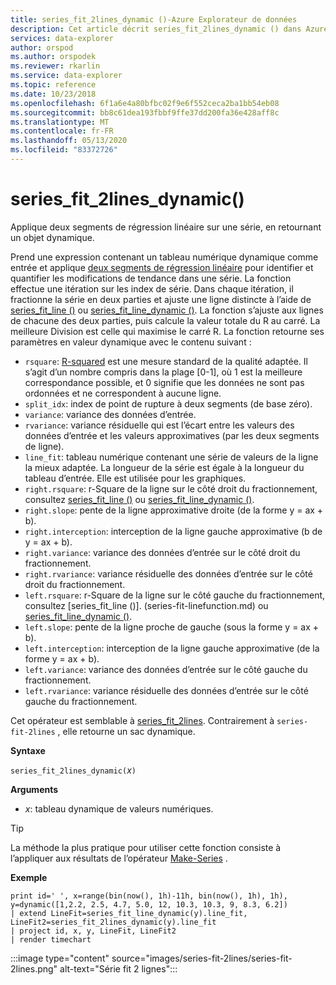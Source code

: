 ```yaml
---
title: series_fit_2lines_dynamic ()-Azure Explorateur de données
description: Cet article décrit series_fit_2lines_dynamic () dans Azure Explorateur de données.
services: data-explorer
author: orspod
ms.author: orspodek
ms.reviewer: rkarlin
ms.service: data-explorer
ms.topic: reference
ms.date: 10/23/2018
ms.openlocfilehash: 6f1a6e4a80bfbc02f9e6f552ceca2ba1bb54eb08
ms.sourcegitcommit: bb8c61dea193fbbf9ffe37dd200fa36e428aff8c
ms.translationtype: MT
ms.contentlocale: fr-FR
ms.lasthandoff: 05/13/2020
ms.locfileid: "83372726"
---
```

# <a name="series_fit_2lines_dynamic"></a>series_fit_2lines_dynamic()

Applique deux segments de régression linéaire sur une série, en retournant un objet dynamique.  

Prend une expression contenant un tableau numérique dynamique comme entrée et applique [deux segments de régression linéaire](https://en.wikipedia.org/wiki/Segmented_regression) pour identifier et quantifier les modifications de tendance dans une série. La fonction effectue une itération sur les index de série. Dans chaque itération, il fractionne la série en deux parties et ajuste une ligne distincte à l’aide de [series_fit_line ()](series-fit-linefunction.md) ou [series_fit_line_dynamic ()](series-fit-line-dynamicfunction.md). La fonction s’ajuste aux lignes de chacune des deux parties, puis calcule la valeur totale du R au carré. La meilleure Division est celle qui maximise le carré R. La fonction retourne ses paramètres en valeur dynamique avec le contenu suivant :

* `rsquare`: [R-squared](https://en.wikipedia.org/wiki/Coefficient_of_determination) est une mesure standard de la qualité adaptée. Il s’agit d’un nombre compris dans la plage [0-1], où 1 est la meilleure correspondance possible, et 0 signifie que les données ne sont pas ordonnées et ne correspondent à aucune ligne.
* `split_idx`: index de point de rupture à deux segments (de base zéro).
* `variance`: variance des données d’entrée.
* `rvariance`: variance résiduelle qui est l’écart entre les valeurs des données d’entrée et les valeurs approximatives (par les deux segments de ligne).
* `line_fit`: tableau numérique contenant une série de valeurs de la ligne la mieux adaptée. La longueur de la série est égale à la longueur du tableau d’entrée. Elle est utilisée pour les graphiques.
* `right.rsquare`: r-Square de la ligne sur le côté droit du fractionnement, consultez [series_fit_line ()](series-fit-linefunction.md) ou [series_fit_line_dynamic ()](series-fit-line-dynamicfunction.md).
* `right.slope`: pente de la ligne approximative droite (de la forme y = ax + b).
* `right.interception`: interception de la ligne gauche approximative (b de y = ax + b).
* `right.variance`: variance des données d’entrée sur le côté droit du fractionnement.
* `right.rvariance`: variance résiduelle des données d’entrée sur le côté droit du fractionnement.
* `left.rsquare`: r-Square de la ligne sur le côté gauche du fractionnement, consultez [series_fit_line ()]. (series-fit-linefunction.md) ou [series_fit_line_dynamic ()](series-fit-line-dynamicfunction.md).
* `left.slope`: pente de la ligne proche de gauche (sous la forme y = ax + b).
* `left.interception`: interception de la ligne gauche approximative (de la forme y = ax + b).
* `left.variance`: variance des données d’entrée sur le côté gauche du fractionnement.
* `left.rvariance`: variance résiduelle des données d’entrée sur le côté gauche du fractionnement.

Cet opérateur est semblable à [series_fit_2lines](series-fit-2linesfunction.md). Contrairement à `series-fit-2lines` , elle retourne un sac dynamique.

**Syntaxe**

`series_fit_2lines_dynamic(`*x*`)`

**Arguments**

* *x*: tableau dynamique de valeurs numériques.  

> [!TIP]
> La méthode la plus pratique pour utiliser cette fonction consiste à l’appliquer aux résultats de l’opérateur [Make-Series](make-seriesoperator.md) .

**Exemple**

<!-- csl: https://help.kusto.windows.net:443/Samples -->
```kusto
print id=' ', x=range(bin(now(), 1h)-11h, bin(now(), 1h), 1h), y=dynamic([1,2.2, 2.5, 4.7, 5.0, 12, 10.3, 10.3, 9, 8.3, 6.2])
| extend LineFit=series_fit_line_dynamic(y).line_fit, LineFit2=series_fit_2lines_dynamic(y).line_fit
| project id, x, y, LineFit, LineFit2
| render timechart
```

:::image type="content" source="images/series-fit-2lines/series-fit-2lines.png" alt-text="Série fit 2 lignes":::
